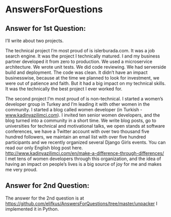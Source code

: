 # AnswersForQuestions

## Answer for 1st Question:
I’ll write about two projects. 

The technical project I’m most proud of is islerburada.com. It was a job search engine. It was the project I technically matured. I and my business partner developed it from zero to production. We used a microservice architecture. We wrote unit tests. We did code reviewing. We had serverside build and deployment. The code was clean. It didn’t have an impact businesswise, because at the time we planned to look for investment, we were out of patience and faith. But it had a big impact on my technical skills. It was the technically the best project I ever worked for. 

The second project I’m most proud of is non-technical. I started a women’s developer group in Turkey and I’m leading it with other women in the community. I started a blog called women developer (in Turkish - www.kadinyazilimci.com). I invited ten senior women developers, and the blog turned into a community in a short time. We write blog posts, go to universities for technical and motivational talks, we open stands at software conferences, we have a Twitter account with over two thousand five hundred followers, we maintain an email list with over five hundred participants and we recently organized several Django Girls events. You can read our only English blog post here. http://www.kadinyazilimci.com/en/make-a-difference-through-differences/ I met tens of women developers through this organization, and the idea of having an impact on people’s lives is a big source of joy for me and makes me very proud.  

## Answer for 2nd Question:
The answer for the 2nd question is at https://github.com/elifkus/AnswersForQuestions/tree/master/unpacker
I implemented it in Python. 

